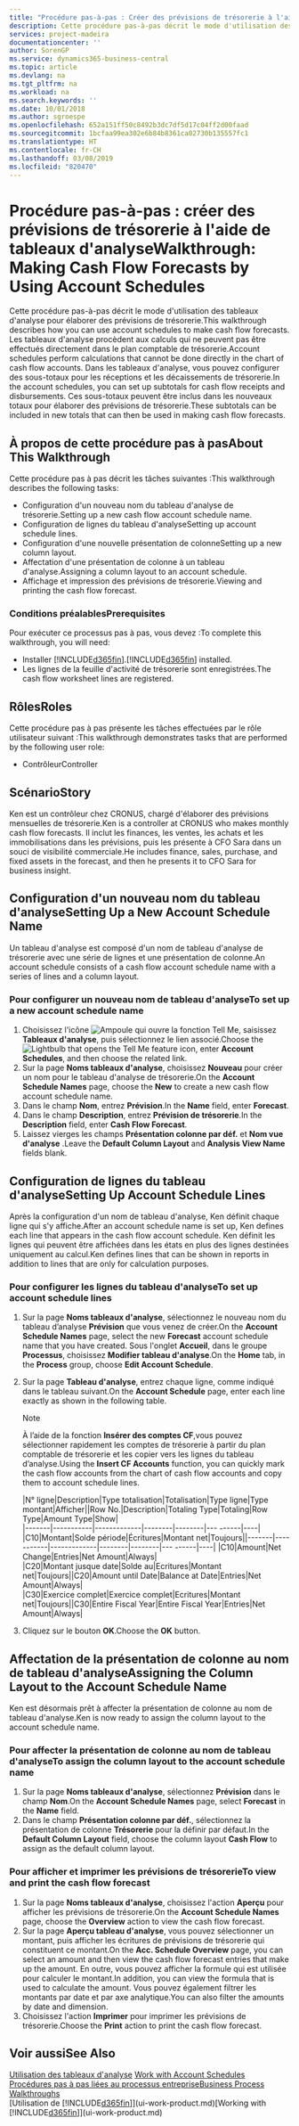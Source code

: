 ```yaml
---
title: "Procédure pas-à-pas : Créer des prévisions de trésorerie à l'aide des tableaux d'analyse | Microsoft Docs"
description: Cette procédure pas-à-pas décrit le mode d'utilisation des tableaux d'analyse pour élaborer des prévisions de trésorerie. Les tableaux d'analyse procèdent aux calculs qui ne peuvent pas être effectués directement dans le plan comptable de trésorerie. Dans les tableaux d'analyse, vous pouvez configurer des sous-totaux pour les réceptions et les décaissements de trésorerie. Ces sous-totaux peuvent être inclus dans les nouveaux totaux pour élaborer des prévisions de trésorerie.
services: project-madeira
documentationcenter: ''
author: SorenGP
ms.service: dynamics365-business-central
ms.topic: article
ms.devlang: na
ms.tgt_pltfrm: na
ms.workload: na
ms.search.keywords: ''
ms.date: 10/01/2018
ms.author: sgroespe
ms.openlocfilehash: 652a151ff50c8492b3dc7df5d17c04ff2d00faad
ms.sourcegitcommit: 1bcfaa99ea302e6b84b8361ca02730b135557fc1
ms.translationtype: HT
ms.contentlocale: fr-CH
ms.lasthandoff: 03/08/2019
ms.locfileid: "820470"
---
```

# <a name="walkthrough-making-cash-flow-forecasts-by-using-account-schedules"></a><span data-ttu-id="259b4-106">Procédure pas-à-pas : créer des prévisions de trésorerie à l'aide de tableaux d'analyse</span><span class="sxs-lookup"><span data-stu-id="259b4-106">Walkthrough: Making Cash Flow Forecasts by Using Account Schedules</span></span>
<span data-ttu-id="259b4-107">Cette procédure pas-à-pas décrit le mode d'utilisation des tableaux d'analyse pour élaborer des prévisions de trésorerie.</span><span class="sxs-lookup"><span data-stu-id="259b4-107">This walkthrough describes how you can use account schedules to make cash flow forecasts.</span></span> <span data-ttu-id="259b4-108">Les tableaux d'analyse procèdent aux calculs qui ne peuvent pas être effectués directement dans le plan comptable de trésorerie.</span><span class="sxs-lookup"><span data-stu-id="259b4-108">Account schedules perform calculations that cannot be done directly in the chart of cash flow accounts.</span></span> <span data-ttu-id="259b4-109">Dans les tableaux d'analyse, vous pouvez configurer des sous-totaux pour les réceptions et les décaissements de trésorerie.</span><span class="sxs-lookup"><span data-stu-id="259b4-109">In the account schedules, you can set up subtotals for cash flow receipts and disbursements.</span></span> <span data-ttu-id="259b4-110">Ces sous-totaux peuvent être inclus dans les nouveaux totaux pour élaborer des prévisions de trésorerie.</span><span class="sxs-lookup"><span data-stu-id="259b4-110">These subtotals can be included in new totals that can then be used in making cash flow forecasts.</span></span>  

## <a name="about-this-walkthrough"></a><span data-ttu-id="259b4-111">À propos de cette procédure pas à pas</span><span class="sxs-lookup"><span data-stu-id="259b4-111">About This Walkthrough</span></span>  
<span data-ttu-id="259b4-112">Cette procédure pas à pas décrit les tâches suivantes :</span><span class="sxs-lookup"><span data-stu-id="259b4-112">This walkthrough describes the following tasks:</span></span>  

- <span data-ttu-id="259b4-113">Configuration d'un nouveau nom du tableau d'analyse de trésorerie.</span><span class="sxs-lookup"><span data-stu-id="259b4-113">Setting up a new cash flow account schedule name.</span></span>  
- <span data-ttu-id="259b4-114">Configuration de lignes du tableau d'analyse</span><span class="sxs-lookup"><span data-stu-id="259b4-114">Setting up account schedule lines.</span></span>  
- <span data-ttu-id="259b4-115">Configuration d'une nouvelle présentation de colonne</span><span class="sxs-lookup"><span data-stu-id="259b4-115">Setting up a new column layout.</span></span>  
- <span data-ttu-id="259b4-116">Affectation d'une présentation de colonne à un tableau d'analyse.</span><span class="sxs-lookup"><span data-stu-id="259b4-116">Assigning a column layout to an account schedule.</span></span>  
- <span data-ttu-id="259b4-117">Affichage et impression des prévisions de trésorerie.</span><span class="sxs-lookup"><span data-stu-id="259b4-117">Viewing and printing the cash flow forecast.</span></span>  

### <a name="prerequisites"></a><span data-ttu-id="259b4-118">Conditions préalables</span><span class="sxs-lookup"><span data-stu-id="259b4-118">Prerequisites</span></span>  
<span data-ttu-id="259b4-119">Pour exécuter ce processus pas à pas, vous devez :</span><span class="sxs-lookup"><span data-stu-id="259b4-119">To complete this walkthrough, you will need:</span></span>  

- <span data-ttu-id="259b4-120">Installer [!INCLUDE[d365fin](includes/d365fin_md.md)].</span><span class="sxs-lookup"><span data-stu-id="259b4-120">[!INCLUDE[d365fin](includes/d365fin_md.md)] installed.</span></span>  
- <span data-ttu-id="259b4-121">Les lignes de la feuille d'activité de trésorerie sont enregistrées.</span><span class="sxs-lookup"><span data-stu-id="259b4-121">The cash flow worksheet lines are registered.</span></span>  

## <a name="roles"></a><span data-ttu-id="259b4-122">Rôles</span><span class="sxs-lookup"><span data-stu-id="259b4-122">Roles</span></span>  
<span data-ttu-id="259b4-123">Cette procédure pas à pas présente les tâches effectuées par le rôle utilisateur suivant :</span><span class="sxs-lookup"><span data-stu-id="259b4-123">This walkthrough demonstrates tasks that are performed by the following user role:</span></span>  

- <span data-ttu-id="259b4-124">Contrôleur</span><span class="sxs-lookup"><span data-stu-id="259b4-124">Controller</span></span>  

## <a name="story"></a><span data-ttu-id="259b4-125">Scénario</span><span class="sxs-lookup"><span data-stu-id="259b4-125">Story</span></span>  
<span data-ttu-id="259b4-126">Ken est un contrôleur chez CRONUS, chargé d'élaborer des prévisions mensuelles de trésorerie.</span><span class="sxs-lookup"><span data-stu-id="259b4-126">Ken is a controller at CRONUS who makes monthly cash flow forecasts.</span></span> <span data-ttu-id="259b4-127">Il inclut les finances, les ventes, les achats et les immobilisations dans les prévisions, puis les présente à CFO Sara dans un souci de visibilité commerciale.</span><span class="sxs-lookup"><span data-stu-id="259b4-127">He includes finance, sales, purchase, and fixed assets in the forecast, and then he presents it to CFO Sara for business insight.</span></span>  

## <a name="setting-up-a-new-account-schedule-name"></a><span data-ttu-id="259b4-128">Configuration d'un nouveau nom du tableau d'analyse</span><span class="sxs-lookup"><span data-stu-id="259b4-128">Setting Up a New Account Schedule Name</span></span>  
<span data-ttu-id="259b4-129">Un tableau d'analyse est composé d'un nom de tableau d'analyse de trésorerie avec une série de lignes et une présentation de colonne.</span><span class="sxs-lookup"><span data-stu-id="259b4-129">An account schedule consists of a cash flow account schedule name with a series of lines and a column layout.</span></span>  

### <a name="to-set-up-a-new-account-schedule-name"></a><span data-ttu-id="259b4-130">Pour configurer un nouveau nom de tableau d'analyse</span><span class="sxs-lookup"><span data-stu-id="259b4-130">To set up a new account schedule name</span></span>  

1.  <span data-ttu-id="259b4-131">Choisissez l'icône ![Ampoule qui ouvre la fonction Tell Me](media/ui-search/search_small.png "Dites-moi ce que vous voulez faire"), saisissez **Tableaux d'analyse**, puis sélectionnez le lien associé.</span><span class="sxs-lookup"><span data-stu-id="259b4-131">Choose the ![Lightbulb that opens the Tell Me feature](media/ui-search/search_small.png "Tell me what you want to do") icon, enter **Account Schedules**, and then choose the related link.</span></span>  
2.  <span data-ttu-id="259b4-132">Sur la page **Noms tableaux d'analyse**, choisissez **Nouveau** pour créer un nom pour le tableau d'analyse de trésorerie.</span><span class="sxs-lookup"><span data-stu-id="259b4-132">On the **Account Schedule Names** page, choose the **New** to create a new cash flow account schedule name.</span></span>  
3.  <span data-ttu-id="259b4-133">Dans le champ **Nom**, entrez **Prévision**.</span><span class="sxs-lookup"><span data-stu-id="259b4-133">In the **Name** field, enter **Forecast**.</span></span>  
4.  <span data-ttu-id="259b4-134">Dans le champ **Description**, entrez **Prévision de trésorerie**.</span><span class="sxs-lookup"><span data-stu-id="259b4-134">In the **Description** field, enter **Cash Flow Forecast**.</span></span>  
5.  <span data-ttu-id="259b4-135">Laissez vierges les champs **Présentation colonne par déf.** et **Nom vue d'analyse** .</span><span class="sxs-lookup"><span data-stu-id="259b4-135">Leave the **Default Column Layout** and **Analysis View Name** fields blank.</span></span>  

## <a name="setting-up-account-schedule-lines"></a><span data-ttu-id="259b4-136">Configuration de lignes du tableau d'analyse</span><span class="sxs-lookup"><span data-stu-id="259b4-136">Setting Up Account Schedule Lines</span></span>  
<span data-ttu-id="259b4-137">Après la configuration d'un nom de tableau d'analyse, Ken définit chaque ligne qui s'y affiche.</span><span class="sxs-lookup"><span data-stu-id="259b4-137">After an account schedule name is set up, Ken defines each line that appears in the cash flow account schedule.</span></span> <span data-ttu-id="259b4-138">Ken définit les lignes qui peuvent être affichées dans les états en plus des lignes destinées uniquement au calcul.</span><span class="sxs-lookup"><span data-stu-id="259b4-138">Ken defines lines that can be shown in reports in addition to lines that are only for calculation purposes.</span></span>  

### <a name="to-set-up-account-schedule-lines"></a><span data-ttu-id="259b4-139">Pour configurer les lignes du tableau d'analyse</span><span class="sxs-lookup"><span data-stu-id="259b4-139">To set up account schedule lines</span></span>  

1.  <span data-ttu-id="259b4-140">Sur la page **Noms tableaux d'analyse**, sélectionnez le nouveau nom du tableau d’analyse **Prévision** que vous venez de créer.</span><span class="sxs-lookup"><span data-stu-id="259b4-140">On the **Account Schedule Names** page, select the new **Forecast** account schedule name that you have created.</span></span> <span data-ttu-id="259b4-141">Sous l'onglet **Accueil**, dans le groupe **Processus**, choisissez **Modifier tableau d'analyse**.</span><span class="sxs-lookup"><span data-stu-id="259b4-141">On the **Home** tab, in the **Process** group, choose **Edit Account Schedule**.</span></span>  
2.  <span data-ttu-id="259b4-142">Sur la page **Tableau d'analyse**, entrez chaque ligne, comme indiqué dans le tableau suivant.</span><span class="sxs-lookup"><span data-stu-id="259b4-142">On the **Account Schedule** page, enter each line exactly as shown in the following table.</span></span>  

    > [!NOTE]  
    >  <span data-ttu-id="259b4-143">À l’aide de la fonction **Insérer des comptes CF**,vous pouvez sélectionner rapidement les comptes de trésorerie à partir du plan comptable de trésorerie et les copier vers les lignes du tableau d’analyse.</span><span class="sxs-lookup"><span data-stu-id="259b4-143">Using the **Insert CF Accounts** function, you can quickly mark the cash flow accounts from the chart of cash flow accounts and copy them to account schedule lines.</span></span>  

    <span data-ttu-id="259b4-144">|N° ligne|Description|Type totalisation|Totalisation|Type ligne|Type montant|Afficher|</span><span class="sxs-lookup"><span data-stu-id="259b4-144">|Row No.|Description|Totaling Type|Totaling|Row Type|Amount Type|Show|</span></span>  
    <span data-ttu-id="259b4-145">|-------|-----------|-------------|--------|--------|---  ------|----| |C10|Montant|Solde période|Écritures|Montant net|Toujours|</span><span class="sxs-lookup"><span data-stu-id="259b4-145">|-------|-----------|-------------|--------|--------|---  ------|----| |C10|Amount|Net Change|Entries|Net Amount|Always|</span></span>  
    <span data-ttu-id="259b4-146">|C20|Montant jusque date|Solde au|Ecritures|Montant net|Toujours|</span><span class="sxs-lookup"><span data-stu-id="259b4-146">|C20|Amount until Date|Balance at Date|Entries|Net Amount|Always|</span></span>  
    <span data-ttu-id="259b4-147">|C30|Exercice complet|Exercice complet|Ecritures|Montant net|Toujours|</span><span class="sxs-lookup"><span data-stu-id="259b4-147">|C30|Entire Fiscal Year|Entire Fiscal Year|Entries|Net Amount|Always|</span></span>  

4.  <span data-ttu-id="259b4-148">Cliquez sur le bouton **OK**.</span><span class="sxs-lookup"><span data-stu-id="259b4-148">Choose the **OK** button.</span></span>  

## <a name="assigning-the-column-layout-to-the-account-schedule-name"></a><span data-ttu-id="259b4-149">Affectation de la présentation de colonne au nom de tableau d'analyse</span><span class="sxs-lookup"><span data-stu-id="259b4-149">Assigning the Column Layout to the Account Schedule Name</span></span>  
<span data-ttu-id="259b4-150">Ken est désormais prêt à affecter la présentation de colonne au nom de tableau d'analyse.</span><span class="sxs-lookup"><span data-stu-id="259b4-150">Ken is now ready to assign the column layout to the account schedule name.</span></span>  

### <a name="to-assign-the-column-layout-to-the-account-schedule-name"></a><span data-ttu-id="259b4-151">Pour affecter la présentation de colonne au nom de tableau d'analyse</span><span class="sxs-lookup"><span data-stu-id="259b4-151">To assign the column layout to the account schedule name</span></span>  

1.  <span data-ttu-id="259b4-152">Sur la page **Noms tableaux d'analyse**, sélectionnez **Prévision** dans le champ **Nom**.</span><span class="sxs-lookup"><span data-stu-id="259b4-152">On the **Account Schedule Names** page, select **Forecast** in the **Name** field.</span></span>  
2.  <span data-ttu-id="259b4-153">Dans le champ **Présentation colonne par déf.**, sélectionnez la présentation de colonne **Trésorerie** pour la définir par défaut.</span><span class="sxs-lookup"><span data-stu-id="259b4-153">In the **Default Column Layout** field, choose the column layout **Cash Flow** to assign as the default column layout.</span></span>  

### <a name="to-view-and-print-the-cash-flow-forecast"></a><span data-ttu-id="259b4-154">Pour afficher et imprimer les prévisions de trésorerie</span><span class="sxs-lookup"><span data-stu-id="259b4-154">To view and print the cash flow forecast</span></span>  
1.  <span data-ttu-id="259b4-155">Sur la page **Noms tableaux d'analyse**, choisissez l'action **Aperçu** pour afficher les prévisions de trésorerie.</span><span class="sxs-lookup"><span data-stu-id="259b4-155">On the **Account Schedule Names** page, choose the **Overview** action to view the cash flow forecast.</span></span>  
2.  <span data-ttu-id="259b4-156">Sur la page **Aperçu tableau d'analyse**, vous pouvez sélectionner un montant, puis afficher les écritures de prévisions de trésorerie qui constituent ce montant.</span><span class="sxs-lookup"><span data-stu-id="259b4-156">On the **Acc. Schedule Overview** page, you can select an amount and then view the cash flow forecast entries that make up the amount.</span></span> <span data-ttu-id="259b4-157">En outre, vous pouvez afficher la formule qui est utilisée pour calculer le montant.</span><span class="sxs-lookup"><span data-stu-id="259b4-157">In addition, you can view the formula that is used to calculate the amount.</span></span> <span data-ttu-id="259b4-158">Vous pouvez également filtrer les montants par date et par axe analytique.</span><span class="sxs-lookup"><span data-stu-id="259b4-158">You can also filter the amounts by date and dimension.</span></span>  
3.  <span data-ttu-id="259b4-159">Choisissez l'action **Imprimer** pour imprimer les prévisions de trésorerie.</span><span class="sxs-lookup"><span data-stu-id="259b4-159">Choose the **Print** action to print the cash flow forecast.</span></span>  

## <a name="see-also"></a><span data-ttu-id="259b4-160">Voir aussi</span><span class="sxs-lookup"><span data-stu-id="259b4-160">See Also</span></span>  
 <span data-ttu-id="259b4-161">[Utilisation des tableaux d'analyse](bi-how-work-account-schedule.md) </span><span class="sxs-lookup"><span data-stu-id="259b4-161">[Work with Account Schedules](bi-how-work-account-schedule.md) </span></span>  
 [<span data-ttu-id="259b4-162">Procédures pas à pas liées au processus entreprise</span><span class="sxs-lookup"><span data-stu-id="259b4-162">Business Process Walkthroughs</span></span>](walkthrough-business-process-walkthroughs.md)  
 <span data-ttu-id="259b4-163">[Utilisation de [!INCLUDE[d365fin](includes/d365fin_md.md)]](ui-work-product.md)</span><span class="sxs-lookup"><span data-stu-id="259b4-163">[Working with [!INCLUDE[d365fin](includes/d365fin_md.md)]](ui-work-product.md)</span></span>
